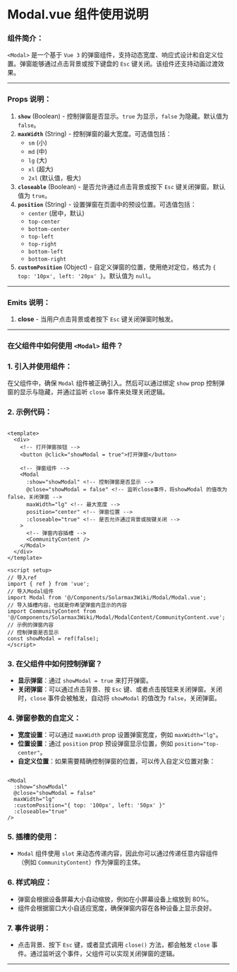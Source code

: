 # Modal.vue 组件使用说明

### 组件简介：

`<Modal>` 是一个基于 `Vue 3` 的弹窗组件，支持动态宽度、响应式设计和自定义位置。弹窗能够通过点击背景或按下键盘的 `Esc` 键关闭。该组件还支持动画过渡效果。

---

### Props 说明：

1. **`show`** (Boolean) - 控制弹窗是否显示。`true` 为显示，`false` 为隐藏。默认值为 `false`。
2. **`maxWidth`** (String) - 控制弹窗的最大宽度。可选值包括：
    - `sm` (小)
    - `md` (中)
    - `lg` (大)
    - `xl` (超大)
    - `2xl` (默认值，极大)
3. **`closeable`** (Boolean) - 是否允许通过点击背景或按下 `Esc` 键关闭弹窗。默认值为 `true`。
4. **`position`** (String) - 设置弹窗在页面中的预设位置。可选值包括：
    - `center` (居中，默认)
    - `top-center`
    - `bottom-center`
    - `top-left`
    - `top-right`
    - `bottom-left`
    - `bottom-right`
5. **`customPosition`** (Object) - 自定义弹窗的位置，使用绝对定位，格式为 `{ top: '10px', left: '20px' }`。默认值为 `null`。

---

### Emits 说明：

1. **close** - 当用户点击背景或者按下 `Esc` 键关闭弹窗时触发。

---

### 在父组件中如何使用 `<Modal>` 组件？

### 1. 引入并使用组件：

在父组件中，确保 `Modal` 组件被正确引入。然后可以通过绑定 `show` prop 控制弹窗的显示与隐藏，并通过监听 `close` 事件来处理关闭逻辑。

### 2. 示例代码：

```

<template>
  <div>
    <!-- 打开弹窗按钮 -->
    <button @click="showModal = true">打开弹窗</button>

    <!-- 弹窗组件 -->
    <Modal
      :show="showModal" <!-- 控制弹窗是否显示 -->
      @close="showModal = false" <!-- 监听close事件，将showModal 的值改为 false，关闭弹窗 -->
      maxWidth="lg" <!-- 最大宽度 -->
      position="center" <!-- 弹窗位置 -->
      :closeable="true" <!-- 是否允许通过背景或按键关闭 -->
    >
      <!-- 弹窗内容插槽 -->
      <CommunityContent />
    </Modal>
  </div>
</template>

<script setup>
// 导入ref
import { ref } from 'vue';
// 导入Modal组件
import Modal from '@/Components/Solarmax3Wiki/Modal/Modal.vue';
// 导入插槽内容，也就是你希望弹窗内显示的内容
import CommunityContent from '@/Components/Solarmax3Wiki/Modal/ModalContent/CommunityContent.vue'; // 示例的弹窗内容
// 控制弹窗是否显示
const showModal = ref(false);
</script>

```

### 3. 在父组件中如何控制弹窗？

- **显示弹窗**：通过 `showModal = true` 来打开弹窗。
- **关闭弹窗**：可以通过点击背景、按 `Esc` 键、或者点击按钮来关闭弹窗。关闭时，`close` 事件会被触发，自动将 `showModal` 的值改为 `false`，关闭弹窗。

### 4. 弹窗参数的自定义：

- **宽度设置**：可以通过 `maxWidth` prop 设置弹窗宽度，例如 `maxWidth="lg"`。
- **位置设置**：通过 `position` prop 预设弹窗显示位置，例如 `position="top-center"`。
- **自定义位置**：如果需要精确控制弹窗的位置，可以传入自定义位置对象：

```

<Modal
  :show="showModal"
  @close="showModal = false"
  maxWidth="lg"
  :customPosition="{ top: '100px', left: '50px' }"
  :closeable="true"
/>

```

### 5. 插槽的使用：

- `Modal` 组件使用 `slot` 来动态传递内容，因此你可以通过传递任意内容组件（例如 `CommunityContent`）作为弹窗的主体。

### 6. 样式响应：

- 弹窗会根据设备屏幕大小自动缩放，例如在小屏幕设备上缩放到 80%。
- 组件会根据窗口大小自适应宽度，确保弹窗内容在各种设备上显示良好。

### 7. 事件说明：

- 点击背景、按下 `Esc` 键，或者显式调用 `close()` 方法，都会触发 `close` 事件。通过监听这个事件，父组件可以实现关闭弹窗的逻辑。

---
